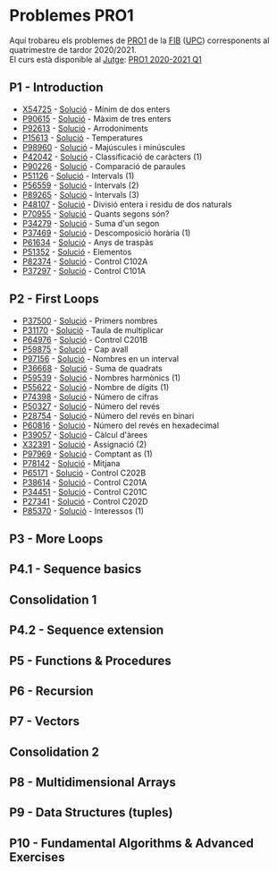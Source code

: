 # Problemes PRO1

Aquí trobareu els problemes de [PRO1](https://www.cs.upc.edu/pro1/) de la [FIB](https://www.fib.upc.edu/) ([UPC](https://www.upc.edu/)) corresponents al quatrimestre de tardor 2020/2021.                            
El curs està disponible al [Jutge](https://jutge.org/): [PRO1 2020-2021 Q1](https://jutge.org/courses/Pro1:PRO1_Q1_2020_2021)

## P1 - Introduction
- [X54725](https://jutge.org/problems/X54725) - [Solució](https://github.com/miquelt9/Problemes-PRO1/blob/main/P1%20Introduction/X54725.cc) - Mínim de dos enters
- [P90615](https://jutge.org/problems/P90615) - [Solució](https://github.com/miquelt9/Problemes-PRO1/blob/main/P1%20Introduction/P90615.cc) - Màxim de tres enters
- [P92613](https://jutge.org/problems/P92613) - [Solució](https://github.com/miquelt9/Problemes-PRO1/blob/main/P1%20Introduction/P92613.cc) - Arrodoniments
- [P15613](https://jutge.org/problems/P15613) - [Solució](https://github.com/miquelt9/Problemes-PRO1/blob/main/P1%20Introduction/P15613.cc) - Temperatures
- [P98960](https://jutge.org/problems/P98960) - [Solució](https://github.com/miquelt9/Problemes-PRO1/blob/main/P1%20Introduction/P98960.cc) -  Majúscules i minúscules
- [P42042](https://jutge.org/problems/P42042) - [Solució](https://github.com/miquelt9/Problemes-PRO1/blob/main/P1%20Introduction/P42042.cc) -  Classificació de caràcters (1)
- [P90226](https://jutge.org/problems/P90226) - [Solució](https://github.com/miquelt9/Problemes-PRO1/blob/main/P1%20Introduction/P90226.cc) - Comparació de paraules
- [P51126](https://jutge.org/problems/P51126) - [Solució](https://github.com/miquelt9/Problemes-PRO1/blob/main/P1%20Introduction/P51126.cc) -  Intervals (1)
- [P56559](https://jutge.org/problems/P56559) - [Solució](https://github.com/miquelt9/Problemes-PRO1/blob/main/P1%20Introduction/P56559.cc) -  Intervals (2)
- [P89265](https://jutge.org/problems/P89265) - [Solució](https://github.com/miquelt9/Problemes-PRO1/blob/main/P1%20Introduction/P89265.cc) -  Intervals (3)
- [P48107](https://jutge.org/problems/P48107) - [Solució](https://github.com/miquelt9/Problemes-PRO1/blob/main/P1%20Introduction/P48107.cc) -  Divisió entera i residu de dos naturals
- [P70955](https://jutge.org/problems/P70955) - [Solució](https://github.com/miquelt9/Problemes-PRO1/blob/main/P1%20Introduction/P70955.cc) -  Quants segons són?
- [P34279](https://jutge.org/problems/P34279) - [Solució](https://github.com/miquelt9/Problemes-PRO1/blob/main/P1%20Introduction/P34279.cc) -  Suma d'un segon
- [P37469](https://jutge.org/problems/P37469) - [Solució](https://github.com/miquelt9/Problemes-PRO1/blob/main/P1%20Introduction/P37469.cc) -  Descomposició horària (1)
- [P61634](https://jutge.org/problems/P61634) - [Solució](https://github.com/miquelt9/Problemes-PRO1/blob/main/P1%20Introduction/P61634.cc) -  Anys de traspàs
- [P51352](https://jutge.org/problems/P51352) - [Solució](https://github.com/miquelt9/Problemes-PRO1/blob/main/P1%20Introduction/P51352.cc) -  Elementos
- [P82374](https://jutge.org/problems/P82374) - [Solució](https://github.com/miquelt9/Problemes-PRO1/blob/main/P1%20Introduction/P82374.cc) -  Control C102A
- [P37297](https://jutge.org/problems/P37297) - [Solució](https://github.com/miquelt9/Problemes-PRO1/blob/main/P1%20Introduction/P37297.cc) -  Control C101A

## P2 - First Loops
- [P37500](https://jutge.org/problems/P37500) - [Solució](https://github.com/miquelt9/Problemes-PRO1/blob/main/P2%20First%20Loops/P37500.cc) -  Primers nombres
- [P31170](https://jutge.org/problems/P31170) - [Solució](https://github.com/miquelt9/Problemes-PRO1/blob/main/P2%20First%20Loops/P31170.cc) -  Taula de multiplicar
- [P64976](https://jutge.org/problems/P64976) - [Solució](https://github.com/miquelt9/Problemes-PRO1/blob/main/P2%20First%20Loops/P64976.cc) -  Control C201B
- [P59875](https://jutge.org/problems/P59875) - [Solució](https://github.com/miquelt9/Problemes-PRO1/blob/main/P2%20First%20Loops/P59875.cc) -  Cap avall
- [P97156](https://jutge.org/problems/P97156) - [Solució](https://github.com/miquelt9/Problemes-PRO1/blob/main/P2%20First%20Loops/P97156.cc) -  Nombres en un interval
- [P36668](https://jutge.org/problems/P36668) - [Solució](https://github.com/miquelt9/Problemes-PRO1/blob/main/P2%20First%20Loops/P36668.cc) -  Suma de quadrats
- [P59539](https://jutge.org/problems/P59539) - [Solució](https://github.com/miquelt9/Problemes-PRO1/blob/main/P2%20First%20Loops/P59539.cc) -  Nombres harmònics (1)
- [P55622](https://jutge.org/problems/P55622) - [Solució](https://github.com/miquelt9/Problemes-PRO1/blob/main/P2%20First%20Loops/P55622.cc) -  Nombre de dígits (1)
- [P74398](https://jutge.org/problems/P74398) - [Solució](https://github.com/miquelt9/Problemes-PRO1/blob/main/P2%20First%20Loops/P74398.cc) -  Número de cifras
- [P50327](https://jutge.org/problems/P50327) - [Solució](https://github.com/miquelt9/Problemes-PRO1/blob/main/P2%20First%20Loops/P50327.cc) -  Número del revés
- [P28754](https://jutge.org/problems/P28754) - [Solució](https://github.com/miquelt9/Problemes-PRO1/blob/main/P2%20First%20Loops/P28754.cc) -  Número del revés en binari
- [P60816](https://jutge.org/problems/P60816) - [Solució](https://github.com/miquelt9/Problemes-PRO1/blob/main/P2%20First%20Loops/P60816.cc) -  Número del revés en hexadecimal
- [P39057](https://jutge.org/problems/P39057) - [Solució](https://github.com/miquelt9/Problemes-PRO1/blob/main/P2%20First%20Loops/P39057.cc) -  Càlcul d'àrees
- [X32391](https://jutge.org/problems/X32391) - [Solució](https://github.com/miquelt9/Problemes-PRO1/blob/main/P2%20First%20Loops/X32391.cc) -  Assignació (2)
- [P97969](https://jutge.org/problems/P97969) - [Solució](https://github.com/miquelt9/Problemes-PRO1/blob/main/P2%20First%20Loops/P97969.cc) -  Comptant as (1)
- [P78142](https://jutge.org/problems/P78142) - [Solució](https://github.com/miquelt9/Problemes-PRO1/blob/main/P2%20First%20Loops/P78142.cc) -  Mitjana
- [P65171](https://jutge.org/problems/P65171) - [Solució](https://github.com/miquelt9/Problemes-PRO1/blob/main/P2%20First%20Loops/P65171.cc) -  Control C202B
- [P38614](https://jutge.org/problems/P38614) - [Solució](https://github.com/miquelt9/Problemes-PRO1/blob/main/P2%20First%20Loops/P38614.cc) -  Control C201A
- [P34451](https://jutge.org/problems/P34451) - [Solució](https://github.com/miquelt9/Problemes-PRO1/blob/main/P2%20First%20Loops/P34451.cc) -  Control C201C
- [P27341](https://jutge.org/problems/P27341) - [Solució](https://github.com/miquelt9/Problemes-PRO1/blob/main/P2%20First%20Loops/P27341.cc) -  Control C202D
- [P85370](https://jutge.org/problems/P85370) - [Solució](https://github.com/miquelt9/Problemes-PRO1/blob/main/P2%20First%20Loops/P85370.cc) - Interessos (1)


## P3 - More Loops

## P4.1 - Sequence basics

## Consolidation 1

## P4.2 - Sequence extension

## P5 - Functions & Procedures

## P6 - Recursion

## P7 - Vectors

## Consolidation 2

## P8 - Multidimensional Arrays

## P9 - Data Structures (tuples)

## P10 - Fundamental Algorithms & Advanced Exercises
